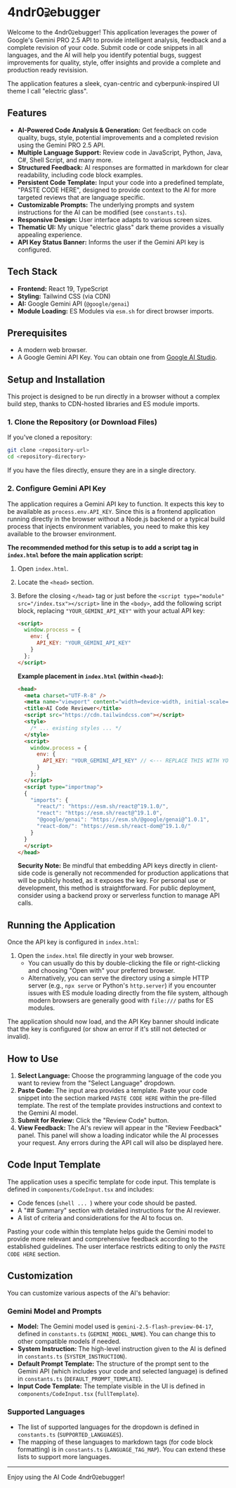 # 4ndr0⫌ebugger

Welcome to the 4ndr0⫌ebugger! This application leverages the power of Google's Gemini PRO 2.5 API to provide intelligent analysis, feedback and a complete revision of your code. Submit code or code snippets in all languages, and the AI will help you identify potential bugs, suggest improvements for quality, style, offer insights and provide a complete and production ready revisision. 

The application features a sleek, cyan-centric and cyberpunk-inspired UI theme I call "electric glass".

<!--
**Screenshot Placeholder:**
Consider adding a screenshot or a GIF of the application in action here.
Example:
![Application Screenshot](path/to/your/screenshot.png)
-->

## Features

*   **AI-Powered Code Analysis & Generation:** Get feedback on code quality, bugs, style, potential improvements and a completed revision using the Gemini PRO 2.5 API.
*   **Multiple Language Support:** Review code in JavaScript, Python, Java, C#, Shell Script, and many more.
*   **Structured Feedback:** AI responses are formatted in markdown for clear readability, including code block examples.
*   **Persistent Code Template:** Input your code into a predefined template, "PASTE CODE HERE", designed to provide context to the AI for more targeted reviews that are language specific. 
*   **Customizable Prompts:** The underlying prompts and system instructions for the AI can be modified (see `constants.ts`).
*   **Responsive Design:** User interface adapts to various screen sizes.
*   **Thematic UI:** My unique "electric glass" dark theme provides a visually appealing experience.
*   **API Key Status Banner:** Informs the user if the Gemini API key is configured.

## Tech Stack

*   **Frontend:** React 19, TypeScript
*   **Styling:** Tailwind CSS (via CDN)
*   **AI:** Google Gemini API (`@google/genai`)
*   **Module Loading:** ES Modules via `esm.sh` for direct browser imports.

## Prerequisites

*   A modern web browser.
*   A Google Gemini API Key. You can obtain one from [Google AI Studio](https://aistudio.google.com/app/apikey).

## Setup and Installation

This project is designed to be run directly in a browser without a complex build step, thanks to CDN-hosted libraries and ES module imports.

### 1. Clone the Repository (or Download Files)

If you've cloned a repository:
```bash
git clone <repository-url>
cd <repository-directory>
```
If you have the files directly, ensure they are in a single directory.

### 2. Configure Gemini API Key

The application requires a Gemini API key to function. It expects this key to be available as `process.env.API_KEY`. Since this is a frontend application running directly in the browser without a Node.js backend or a typical build process that injects environment variables, you need to make this key available to the browser environment.

**The recommended method for this setup is to add a script tag in `index.html` before the main application script:**

1.  Open `index.html`.
2.  Locate the `<head>` section.
3.  Before the closing `</head>` tag or just before the `<script type="module" src="/index.tsx"></script>` line in the `<body>`, add the following script block, replacing `"YOUR_GEMINI_API_KEY"` with your actual API key:

    ```html
    <script>
      window.process = {
        env: {
          API_KEY: "YOUR_GEMINI_API_KEY"
        }
      };
    </script>
    ```

    **Example placement in `index.html` (within `<head>`):**
    ```html
    <head>
      <meta charset="UTF-R-8" />
      <meta name="viewport" content="width=device-width, initial-scale=1.0" />
      <title>AI Code Reviewer</title>
      <script src="https://cdn.tailwindcss.com"></script>
      <style>
        /* ... existing styles ... */
      </style>
      <script>
        window.process = {
          env: {
            API_KEY: "YOUR_GEMINI_API_KEY" // <--- REPLACE THIS WITH YOUR ACTUAL KEY
          }
        };
      </script>
      <script type="importmap">
      {
        "imports": {
          "react/": "https://esm.sh/react@^19.1.0/",
          "react": "https://esm.sh/react@^19.1.0",
          "@google/genai": "https://esm.sh/@google/genai@^1.0.1",
          "react-dom/": "https://esm.sh/react-dom@^19.1.0/"
        }
      }
      </script>
    </head>
    ```

    **Security Note:** Be mindful that embedding API keys directly in client-side code is generally not recommended for production applications that will be publicly hosted, as it exposes the key. For personal use or development, this method is straightforward. For public deployment, consider using a backend proxy or serverless function to manage API calls.

## Running the Application

Once the API key is configured in `index.html`:

1.  Open the `index.html` file directly in your web browser.
    *   You can usually do this by double-clicking the file or right-clicking and choosing "Open with" your preferred browser.
    *   Alternatively, you can serve the directory using a simple HTTP server (e.g., `npx serve` or Python's `http.server`) if you encounter issues with ES module loading directly from the file system, although modern browsers are generally good with `file:///` paths for ES modules.

The application should now load, and the API Key banner should indicate that the key is configured (or show an error if it's still not detected or invalid).

## How to Use

1.  **Select Language:** Choose the programming language of the code you want to review from the "Select Language" dropdown.
2.  **Paste Code:** The input area provides a template. Paste your code snippet into the section marked `PASTE CODE HERE` within the pre-filled template. The rest of the template provides instructions and context to the Gemini AI model.
3.  **Submit for Review:** Click the "Review Code" button.
4.  **View Feedback:** The AI's review will appear in the "Review Feedback" panel. This panel will show a loading indicator while the AI processes your request. Any errors during the API call will also be displayed here.

## Code Input Template

The application uses a specific template for code input. This template is defined in `components/CodeInput.tsx` and includes:
*   Code fences (```shell ... ```) where your code should be pasted.
*   A "## Summary" section with detailed instructions for the AI reviewer.
*   A list of criteria and considerations for the AI to focus on.

Pasting your code within this template helps guide the Gemini model to provide more relevant and comprehensive feedback according to the established guidelines. The user interface restricts editing to only the `PASTE CODE HERE` section.

## Customization

You can customize various aspects of the AI's behavior:

### Gemini Model and Prompts

*   **Model:** The Gemini model used is `gemini-2.5-flash-preview-04-17`, defined in `constants.ts` (`GEMINI_MODEL_NAME`). You can change this to other compatible models if needed.
*   **System Instruction:** The high-level instruction given to the AI is defined in `constants.ts` (`SYSTEM_INSTRUCTION`).
*   **Default Prompt Template:** The structure of the prompt sent to the Gemini API (which includes your code and selected language) is defined in `constants.ts` (`DEFAULT_PROMPT_TEMPLATE`).
*   **Input Code Template:** The template visible in the UI is defined in `components/CodeInput.tsx` (`fullTemplate`).

### Supported Languages

*   The list of supported languages for the dropdown is defined in `constants.ts` (`SUPPORTED_LANGUAGES`).
*   The mapping of these languages to markdown tags (for code block formatting) is in `constants.ts` (`LANGUAGE_TAG_MAP`). You can extend these lists to support more languages.

---

Enjoy using the AI Code 4ndr0⫌ebugger!
